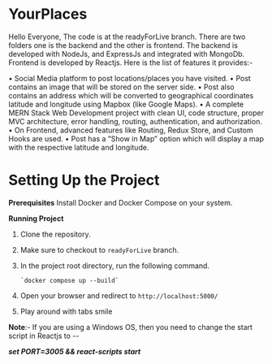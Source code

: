 # YourPlaces
Hello Everyone, The code is at the readyForLive branch. There are two folders one is the backend and the other is frontend. The backend is developed with NodeJs, and ExpressJs and integrated with MongoDb. Frontend is developed by Reactjs. 
Here is the list of features it provides:-

• Social Media platform to post locations/places you have visited.
• Post contains an image that will be stored on the server side.
• Post also contains an address which will be converted to geographical coordinates latitude and longitude using Mapbox (like Google Maps).
• A complete MERN Stack Web Development project with clean UI, code structure, proper MVC architecture, error handling, routing, authentication, and authorization.
• On Frontend, advanced features like Routing, Redux Store, and Custom Hooks are used.
• Post has a ”Show in Map” option which will display a map with the respective latitude and longitude.

# **Setting Up the Project**

**Prerequisites**
Install Docker and Docker Compose on your system.

**Running Project**
1. Clone the repository.
2. Make sure to checkout to `readyForLive` branch.
3. In the project root directory, run the following command.

       `docker compose up --build`
4. Open your browser and redirect to `http://localhost:5000/`
5. Play around with tabs smile

**Note**:- If you are using a Windows OS, then you need to change the start script in Reactjs to --

**_set PORT=3005 && react-scripts start_**
